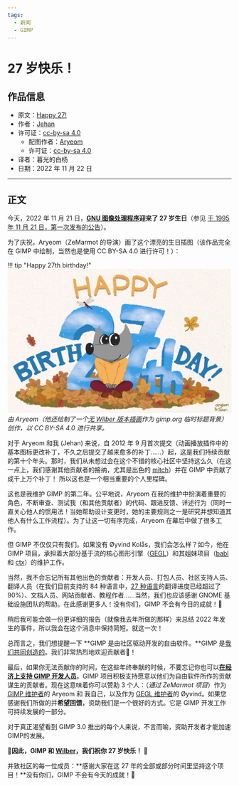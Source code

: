 ```yaml
---
tags:
  - 新闻
  - GIMP
---
```


# 27 岁快乐！

## 作品信息

- 原文：[Happy 27!](https://www.gimp.org/news/2022/11/21/gimp-27-birthday/)
- 作者：[Jehan](https://www.gimp.org/author/jehan.html)  
- 许可证：[cc-by-sa 4.0](https://creativecommons.org/licenses/by-sa/4.0/)
    - 配图作者：[Aryeom](https://film.zemarmot.net/)  
    - 许可证：[cc-by-sa 4.0](https://creativecommons.org/licenses/by-sa/4.0/)
- 译者：暮光的白杨
- 日期：2022 年 11 月 22 日

----

## 正文

今天，2022 年 11 月 21 日，**[GNU 图像处理程序](https://www.gimp.org/)迎来了 27 岁生日**（参见 [于 1995 年 11 月 21 日，第一次发布的公告](https://www.gimp.org/about/prehistory.html#november-1995-an-announcement)）。

为了庆祝，Aryeom（ZeMarmot 的导演）画了这个漂亮的生日插图（该作品完全在 GIMP 中绘制，当然也是使用 CC BY-SA 4.0 进行许可！）：

!!! tip "Happy 27th birthday!"
    ![01](./images/2022-11/gimp-27th-birthday.jpg)  
    *由 Aryeom（他还绘制了一个[无 Wilber 版本插画](https://www.gimp.org/news/2022/11/21/gimp-27-birthday/gimp-27th-birthday-bg.jpg)作为 gimp.org 临时标题背景）创作，以 CC BY-SA 4.0 进行共享。*

对于 Aryeom 和我 (Jehan) 来说，自 2012 年 9 月首次提交（动画播放插件中的基本图标更改补丁，不久之后提交了越来愈多的补丁……）起，这是我们持续贡献的第十个年头。那时，我们从未想过会在这个不错的核心社区中坚持这么久（在这一点上，我们感谢其他贡献者的接纳，尤其是出色的 [mitch](https://www.gimp.org/news/2017/03/01/an-interview-with-michael-natterer-gimp-maintainer/)）并在 GIMP 中贡献了成千上万个补丁！ 所以这也是一个相当重要的个人里程碑。

这也是我维护 GIMP 的第二年。公平地说，Aryeom 在我的维护中扮演着重要的角色，不断审查、测试我（和其他贡献者）的代码、跟进反馈、详述行为（同时一直关心他人的惯用法！当她帮助设计变更时，她的主要规则之一是研究并想知道其他人有什么工作流程）。为了让这一切有序完成，Aryeom 在幕后中做了很多工作。

但 GIMP 不仅仅只有我们。如果没有 Øyvind Kolås，我们会怎么样？如今，他在 GIMP 项目，承担着大部分基于流的核心图形引擎（[GEGL](https://gegl.org/)）和其姐妹项目（[babl](https://gegl.org/babl/) 和 [ctx](https://ctx.graphics/)）的维护工作。

当然，我不会忘记所有其他出色的贡献者：开发人员、打包人员、社区支持人员、翻译人员（在我们目前支持的 84 种语言中，[27 种语言](https://l10n.gnome.org/module/gimp/)的翻译进度已经超过了 90%）、文档人员、网站贡献者、教程作者……当然，我们也应该感谢 GNOME 基础设施团队的帮助。在此感谢更多人！没有你们，GIMP 不会有今日的成就！💌

稍后我可能会做一份更详细的报告（就像我去年所做的那样）来总结 2022 年发生的事件，所以我会在这个消息中保持简短。就这一次！

总而言之，我们想提醒一下 **GIMP 是由社区驱动开发的自由软件。**GIMP 是[我们共同创造的](https://www.gimp.org/develop/)。我们非常热烈地欢迎贡献者🤗！

最后，如果你无法贡献你的时间，在这些年终奉献的时候，不要忘记你也可以[**在经济上支持 GIMP 开发人员**](https://www.gimp.org/donating/)。GIMP 项目积极支持愿意以他们为自由软件所作的贡献谋生的贡献者。现在这意味着你可以赞助 3 个人：（*通过 ZeMarmot 项目*）作为 [GIMP 维护者](https://www.patreon.com/zemarmot)的 Aryeom 和 我自己，以及作为 [GEGL 维护者](https://www.patreon.com/pippin)的 Øyvind。如果您感谢我们所做的并**希望回馈**，资助我们是一个很好的方式。它是 GIMP 开发工作可持续发展的一部分。

对于真正渴望看到 GIMP 3.0 推出的每个人来说，不言而喻，资助开发者才能加速 GIMP的发展。

**🎁因此，GIMP 和 [Wilber](https://www.gimp.org/about/linking.html#wilber-the-gimp-mascot)，我们祝你 27 岁快乐！ 🎂**

并致社区的每一位成员：**感谢大家在这 27 年的全部或部分时间里坚持这个项目！**没有你们，GIMP 不会有今天的成就！💌